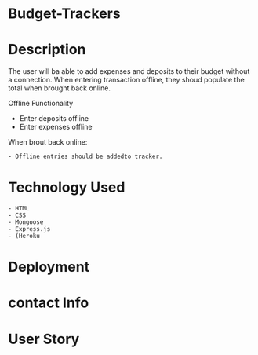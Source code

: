 # Budget-Trackers

# Description

The user will ba able to add expenses and deposits to their budget without a connection. When entering transaction offline, they shoud populate the total when brought back online.

Offline Functionality

- Enter deposits offline
- Enter expenses offline

When brout back online:

    - Offline entries should be addedto tracker.

# Technology Used

    - HTML
    - CSS
    - Mongoose
    - Express.js  
    - (Heroku

 # Deployment

# contact Info


# User Story


